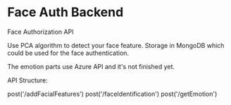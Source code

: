 # Face Auth Backend

Face Authorization API

Use PCA algorithm to detect your face feature. Storage in MongoDB which could be used for the face authentication.

The emotion parts use Azure API and it's not finished yet.

API Structure:

post('/addFacialFeatures')
post('/faceIdentification')
post('/getEmotion')
